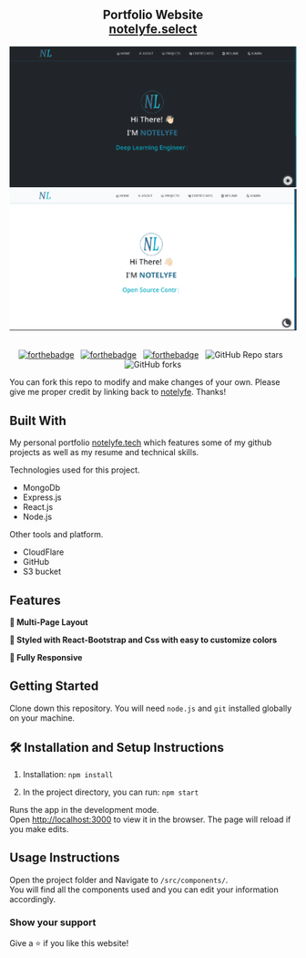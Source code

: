 <h2 align="center">
  Portfolio Website <br/>
  <a href="https://notelyfe.select/" target="_blank">notelyfe.select</a>
</h2>
<div align="center">
  <img alt="Demo" src="./readMeImage/homeDark.png" />
</div>
<div align="center" marginBottom= "10px">
  <img alt="Demo" src="./readMeImage/homeLight.png" />
</div>

<br/>

<center>

[![forthebadge](https://forthebadge.com/images/badges/built-with-love.svg)](https://forthebadge.com) &nbsp;
[![forthebadge](https://forthebadge.com/images/badges/made-with-javascript.svg)](https://forthebadge.com) &nbsp;
[![forthebadge](https://forthebadge.com/images/badges/open-source.svg)](https://forthebadge.com) &nbsp;
![GitHub Repo stars](https://img.shields.io/github/stars/notelyfe/Portfolio?color=red&logo=github&style=for-the-badge) &nbsp;
![GitHub forks](https://img.shields.io/github/forks/notelyfe/Portfolio?color=red&logo=github&style=for-the-badge)

</center>


You can fork this repo to modify and make changes of your own. Please give me proper credit by linking back to [notelyfe](https://github.com/notelyfe/personal-portfolio). Thanks!

## Built With

My personal portfolio <a href="https://notelyfe.select/" target="_blank">notelyfe.tech</a> which features some of my github projects as well as my resume and technical skills.<br/>

Technologies used for this project.

- MongoDb
- Express.js
- React.js
- Node.js

Other tools and platform.
- CloudFlare
- GitHub
- S3 bucket

## Features

**📖 Multi-Page Layout**

**🎨 Styled with React-Bootstrap and Css with easy to customize colors**

**📱 Fully Responsive**

## Getting Started

Clone down this repository. You will need `node.js` and `git` installed globally on your machine.

## 🛠 Installation and Setup Instructions

1. Installation: `npm install`

2. In the project directory, you can run: `npm start`

Runs the app in the development mode.\
Open [http://localhost:3000](http://localhost:3000) to view it in the browser.
The page will reload if you make edits.

## Usage Instructions

Open the project folder and Navigate to `/src/components/`. <br/>
You will find all the components used and you can edit your information accordingly.

### Show your support

Give a ⭐ if you like this website!
